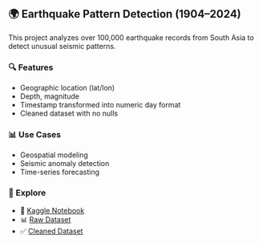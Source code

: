 ## 🌍 Earthquake Pattern Detection (1904–2024)

This project analyzes over 100,000 earthquake records from South Asia to detect unusual seismic patterns.

### 🔍 Features
- Geographic location (lat/lon)
- Depth, magnitude
- Timestamp transformed into numeric day format
- Cleaned dataset with no nulls

### 📊 Use Cases
- Geospatial modeling
- Seismic anomaly detection
- Time-series forecasting

### 📁 Explore
- 📘 [Kaggle Notebook](https://www.kaggle.com/code/shahnawaj9/earthquake-anomaly-detection)
- 📊 [Raw Dataset](https://www.kaggle.com/datasets/shahnawaj9/earthquakes-south-asia)
- ✅ [Cleaned Dataset](https://www.kaggle.com/datasets/shahnawaj9/earthquakes-south-asia?select=Earthquakes_South_Asia_Cleaned.csv)


